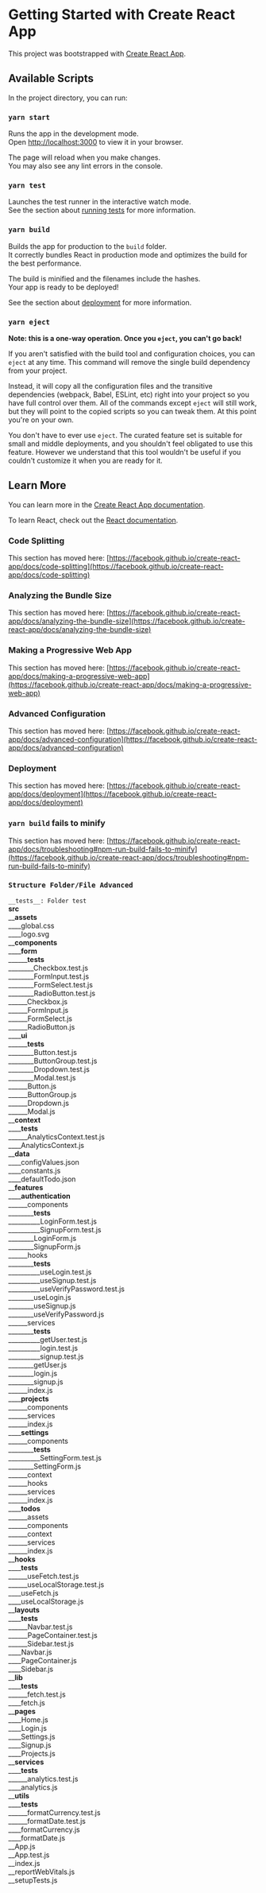 # Getting Started with Create React App

This project was bootstrapped with [Create React App](https://github.com/facebook/create-react-app).

## Available Scripts

In the project directory, you can run:

### `yarn start`

Runs the app in the development mode.\
Open [http://localhost:3000](http://localhost:3000) to view it in your browser.

The page will reload when you make changes.\
You may also see any lint errors in the console.

### `yarn test`

Launches the test runner in the interactive watch mode.\
See the section about [running tests](https://facebook.github.io/create-react-app/docs/running-tests) for more information.

### `yarn build`

Builds the app for production to the `build` folder.\
It correctly bundles React in production mode and optimizes the build for the best performance.

The build is minified and the filenames include the hashes.\
Your app is ready to be deployed!

See the section about [deployment](https://facebook.github.io/create-react-app/docs/deployment) for more information.

### `yarn eject`

**Note: this is a one-way operation. Once you `eject`, you can't go back!**

If you aren't satisfied with the build tool and configuration choices, you can `eject` at any time. This command will remove the single build dependency from your project.

Instead, it will copy all the configuration files and the transitive dependencies (webpack, Babel, ESLint, etc) right into your project so you have full control over them. All of the commands except `eject` will still work, but they will point to the copied scripts so you can tweak them. At this point you're on your own.

You don't have to ever use `eject`. The curated feature set is suitable for small and middle deployments, and you shouldn't feel obligated to use this feature. However we understand that this tool wouldn't be useful if you couldn't customize it when you are ready for it.

## Learn More

You can learn more in the [Create React App documentation](https://facebook.github.io/create-react-app/docs/getting-started).

To learn React, check out the [React documentation](https://reactjs.org/).

### Code Splitting

This section has moved here: [https://facebook.github.io/create-react-app/docs/code-splitting](https://facebook.github.io/create-react-app/docs/code-splitting)

### Analyzing the Bundle Size

This section has moved here: [https://facebook.github.io/create-react-app/docs/analyzing-the-bundle-size](https://facebook.github.io/create-react-app/docs/analyzing-the-bundle-size)

### Making a Progressive Web App

This section has moved here: [https://facebook.github.io/create-react-app/docs/making-a-progressive-web-app](https://facebook.github.io/create-react-app/docs/making-a-progressive-web-app)

### Advanced Configuration

This section has moved here: [https://facebook.github.io/create-react-app/docs/advanced-configuration](https://facebook.github.io/create-react-app/docs/advanced-configuration)

### Deployment

This section has moved here: [https://facebook.github.io/create-react-app/docs/deployment](https://facebook.github.io/create-react-app/docs/deployment)

### `yarn build` fails to minify

This section has moved here: [https://facebook.github.io/create-react-app/docs/troubleshooting#npm-run-build-fails-to-minify](https://facebook.github.io/create-react-app/docs/troubleshooting#npm-run-build-fails-to-minify)

### `Structure Folder/File Advanced`
`__tests__: Folder test`\
__src__\
____assets__\
____global.css\
____logo.svg\
____components__\
______form__\
________tests__\
________Checkbox.test.js\
________FormInput.test.js\
________FormSelect.test.js\
________RadioButton.test.js\
______Checkbox.js\
______FormInput.js\
______FormSelect.js\
______RadioButton.js\
______ui__\
________tests__\
________Button.test.js\
________ButtonGroup.test.js\
________Dropdown.test.js\
________Modal.test.js\
______Button.js\
______ButtonGroup.js\
______Dropdown.js\
______Modal.js\
____context__\
______tests__\
______AnalyticsContext.test.js\
____AnalyticsContext.js\
____data__\
____configValues.json\
____constants.js\
____defaultTodo.json\
____features__\
______authentication__\
______components\
__________tests__\
__________LoginForm.test.js\
__________SignupForm.test.js\
________LoginForm.js\
________SignupForm.js\
______hooks\
__________tests__\
__________useLogin.test.js\
__________useSignup.test.js\
__________useVerifyPassword.test.js\
________useLogin.js\
________useSignup.js\
________useVerifyPassword.js\
______services\
__________tests__\
__________getUser.test.js\
__________login.test.js\
__________signup.test.js\
________getUser.js\
________login.js\
________signup.js\
______index.js\
______projects__\
______components\
______services\
______index.js\
______settings__\
______components\
__________tests__\
__________SettingForm.test.js\
________SettingForm.js\
______context\
______hooks\
______services\
______index.js\
______todos__\
______assets\
______components\
______context\
______services\
______index.js\
____hooks__\
______tests__\
______useFetch.test.js\
______useLocalStorage.test.js\
____useFetch.js\
____useLocalStorage.js\
____layouts__\
______tests__\
______Navbar.test.js\
______PageContainer.test.js\
______Sidebar.test.js\
____Navbar.js\
____PageContainer.js\
____Sidebar.js\
____lib__\
______tests__\
______fetch.test.js\
____fetch.js\
____pages__\
____Home.js\
____Login.js\
____Settings.js\
____Signup.js\
____Projects.js\
____services__\
______tests__\
______analytics.test.js\
____analytics.js\
____utils__\
______tests__\
______formatCurrency.test.js\
______formatDate.test.js\
____formatCurrency.js\
____formatDate.js\
__App.js\
__App.test.js\
__index.js\
__reportWebVitals.js\
__setupTests.js